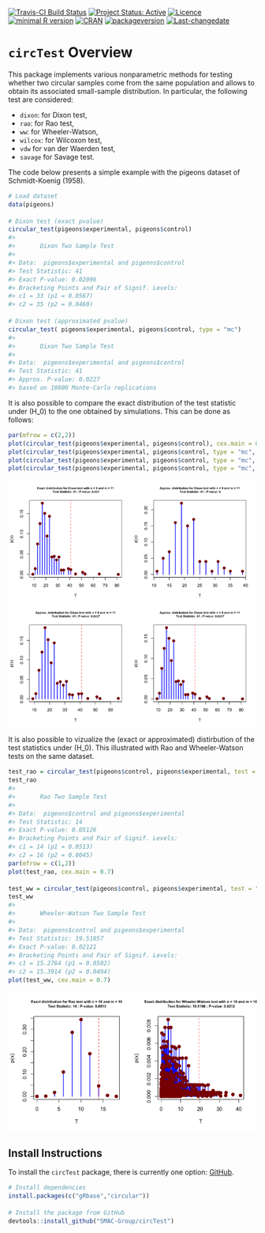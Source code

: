 
[![Travis-CI Build
Status](https://travis-ci.org/SMAC-Group/circTest.svg?branch=master)](https://travis-ci.org/SMAC-Group/circTest)
[![Project Status:
Active](http://www.repostatus.org/badges/latest/active.svg)](http://www.repostatus.org/#active)
[![Licence](https://img.shields.io/badge/licence-CC%20BY--NC--SA%204.0-blue.svg)](https://www.gnu.org/licenses/gpl-3.0.en.html)
[![minimal R
version](https://img.shields.io/badge/R%3E%3D-3.4.0-6666ff.svg)](https://cran.r-project.org/)
[![CRAN](http://www.r-pkg.org/badges/version/simts)](https://cran.r-project.org/package=circTest)
[![packageversion](https://img.shields.io/badge/Package%20version-0.1.0-orange.svg?style=flat-square)](commits/develop)
[![Last-changedate](https://img.shields.io/badge/last%20change-2018--06--24-yellowgreen.svg)](/commits/master)

# `circTest` Overview

This package implements various nonparametric methods for testing
whether two circular samples come from the same population and allows to
obtain its associated small-sample distribution. In particular, the
following test are considered:

  - `dixon`: for Dixon test,
  - `rao`: for Rao test,
  - `ww`: for Wheeler-Watson,
  - `wilcox`: for Wilcoxon test,
  - `vdw` for van der Waerden test,
  - `savage` for Savage test.

The code below presents a simple example with the pigeons dataset of
Schmidt-Koenig (1958).

``` r
# Load dataset
data(pigeons)

# Dixon test (exact pvalue)
circular_test(pigeons$experimental, pigeons$control)
#> 
#>       Dixon Two Sample Test
#> 
#> Data:  pigeons$experimental and pigeons$control
#> Test Statistic: 41
#> Exact P-value: 0.02096
#> Bracketing Points and Pair of Signif. Levels:
#> c1 = 33 (p1 = 0.0567)
#> c2 = 35 (p2 = 0.0460)

# Dixon test (approximated pvalue)
circular_test( pigeons$experimental, pigeons$control, type = "mc")
#> 
#>       Dixon Two Sample Test
#> 
#> Data:  pigeons$experimental and pigeons$control
#> Test Statistic: 41
#> Approx. P-value: 0.0227
#> based on 10000 Monte-Carlo replications
```

It is also possible to compare the exact distribution of the test
statistic under \(H_0\) to the one obtained by simulations. This can be
done as follows:

``` r
par(mfrow = c(2,2))
plot(circular_test(pigeons$experimental, pigeons$control), cex.main = 0.7)
plot(circular_test(pigeons$experimental, pigeons$control, type = "mc", B = 10^2), cex.main = 0.7)
plot(circular_test(pigeons$experimental, pigeons$control, type = "mc", B = 10^4), cex.main = 0.7)
plot(circular_test(pigeons$experimental, pigeons$control, type = "mc", B = 10^6), cex.main = 0.7)
```

<img src="man/figures/README-unnamed-chunk-3-1.png" style="display: block; margin: auto;" />

It is also possible to vizualize the (exact or approximated)
distirbution of the test statistics under \(H_0\). This illustrated with
Rao and Wheeler-Watson tests on the same
dataset.

``` r
test_rao = circular_test(pigeons$control, pigeons$experimental, test = "rao")
test_rao
#> 
#>       Rao Two Sample Test
#> 
#> Data:  pigeons$control and pigeons$experimental
#> Test Statistic: 14
#> Exact P-value: 0.05126
#> Bracketing Points and Pair of Signif. Levels:
#> c1 = 14 (p1 = 0.0513)
#> c2 = 16 (p2 = 0.0045)
par(mfrow = c(1,2))
plot(test_rao, cex.main = 0.7)

test_ww = circular_test(pigeons$control, pigeons$experimental, test = "ww")
test_ww
#> 
#>       Wheeler-Watson Two Sample Test
#> 
#> Data:  pigeons$control and pigeons$experimental
#> Test Statistic: 19.51057
#> Exact P-value: 0.02121
#> Bracketing Points and Pair of Signif. Levels:
#> c1 = 15.2764 (p1 = 0.0502)
#> c2 = 15.3914 (p2 = 0.0494)
plot(test_ww, cex.main = 0.7)
```

![](man/figures/README-unnamed-chunk-4-1.png)<!-- -->

## Install Instructions

To install the `circTest` package, there is currently one option:
[GitHub](https://github.com/SMAC-Group/circTest/).

``` r
# Install dependencies
install.packages(c("gRbase","circular"))

# Install the package from GitHub
devtools::install_github("SMAC-Group/circTest")
```
